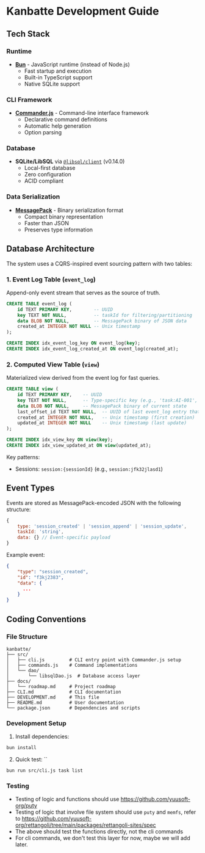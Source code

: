 # Kanbatte Development Guide

## Tech Stack

### Runtime
- **[Bun](https://bun.com/)** - JavaScript runtime (instead of Node.js)
  - Fast startup and execution
  - Built-in TypeScript support
  - Native SQLite support

### CLI Framework
- **[Commander.js](https://github.com/tj/commander.js)** - Command-line interface framework
  - Declarative command definitions
  - Automatic help generation
  - Option parsing

### Database
- **SQLite/LibSQL** via [`@libsql/client`](https://www.npmjs.com/package/@libsql/client) (v0.14.0)
  - Local-first database
  - Zero configuration
  - ACID compliant

### Data Serialization
- **[MessagePack](https://msgpack.org)** - Binary serialization format
  - Compact binary representation
  - Faster than JSON
  - Preserves type information

## Database Architecture

The system uses a CQRS-inspired event sourcing pattern with two tables:

### 1. Event Log Table (`event_log`)
Append-only event stream that serves as the source of truth.

```sql
CREATE TABLE event_log (
    id TEXT PRIMARY KEY,        -- UUID
    key TEXT NOT NULL,          -- taskId for filtering/partitioning
    data BLOB NOT NULL,         -- MessagePack binary of JSON data
    created_at INTEGER NOT NULL -- Unix timestamp
);

CREATE INDEX idx_event_log_key ON event_log(key);
CREATE INDEX idx_event_log_created_at ON event_log(created_at);
```

### 2. Computed View Table (`view`)
Materialized view derived from the event log for fast queries.

```sql
CREATE TABLE view (
    id TEXT PRIMARY KEY,    -- UUID
    key TEXT NOT NULL,      -- Type-specific key (e.g., 'task:AI-001', 'comment:CM-123')
    data BLOB NOT NULL,     -- MessagePack binary of current state
    last_offset_id TEXT NOT NULL,  -- UUID of last event_log entry that modified this view
    created_at INTEGER NOT NULL,   -- Unix timestamp (first creation)
    updated_at INTEGER NOT NULL    -- Unix timestamp (last update)
);

CREATE INDEX idx_view_key ON view(key);
CREATE INDEX idx_view_updated_at ON view(updated_at);
```

Key patterns:
- Sessions: `session:{sessionId}` (e.g., `session:jfk32jlasd1`)

## Event Types

Events are stored as MessagePack-encoded JSON with the following structure:

```javascript
{
    type: 'session_created' | 'session_append' | 'session_update',
    taskId: 'string',
    data: {} // Event-specific payload
}
```

Example event:
```json
{
    "type": "session_created",
    "id": "f3kj2383",
    "data": {
      ...
    }
}
```

## Coding Conventions

### File Structure
```
kanbatte/
├── src/
│   ├── cli.js         # CLI entry point with Commander.js setup
│   ├── commands.js    # Command implementations
│   └── dao/
│       └── libsqlDao.js  # Database access layer
├── docs/
│   └── roadmap.md     # Project roadmap
├── CLI.md             # CLI documentation
├── DEVELOPMENT.md     # This file
├── README.md          # User documentation
└── package.json       # Dependencies and scripts
```

### Development Setup

1. Install dependencies:
```bash
bun install
```

2. Quick test: ``
```
bun run src/cli.js task list
```


### Testing

- Testing of logic and functions should use https://github.com/yuusoft-org/puty
- Testing of logic that involve file system should use `puty` and `memfs`, refer to https://github.com/yuusoft-org/rettangoli/tree/main/packages/rettangoli-sites/spec
- The above should test the functions directly, not the cli commands
- For cli commands, we don't test this layer for now, maybe we will add later.








